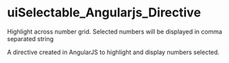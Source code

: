 # uiSelectable_Angularjs_Directive
Highlight across number grid. Selected numbers will be displayed in comma separated string

A directive created in AngularJS to highlight and display numbers selected.
